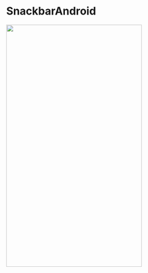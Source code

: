 # SnackbarAndroid
<img src="https://drive.google.com/uc?export=download&id=1fMfTsfHVCpsGATqX5HCkdDPSse8nqVIK" width="360" height="640"><br/>
